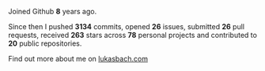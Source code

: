 Joined Github **8** years ago.

Since then I pushed **3134** commits, opened **26** issues, submitted **26** pull requests, received **263** stars across **78** personal projects and contributed to **20** public repositories.

Find out more about me on [lukasbach.com](https://lukasbach.com)
